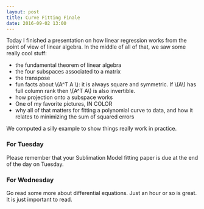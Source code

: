 ```yaml
---
layout: post
title: Curve Fitting Finale
date: 2016-09-02 13:00
---
```


Today I finished a presentation on how linear regression works from the point of
view of linear algebra. In the middle of all of that, we saw some really cool stuff:

  - the fundamental theorem of linear algebra
  - the four subspaces associated to a matrix
  - the transpose
  - fun facts about \\(A^T A \\): it is always square and symmetric. If \\(A\\)
  has full column rank then \\(A^T A\\) is also invertible.
  - how projection onto a subspace works
  - One of my favorite pictures, IN COLOR
  - why all of that matters for fitting a polynomial curve to data, and how it
  relates to minimizing the sum of squared errors

We computed a silly example to show things really work in practice.

### For Tuesday

Please remember that your Sublimation Model fitting paper is due at the end of the
day on Tuesday.

### For Wednesday

Go read some more about differential equations. Just an hour or so is great. It is
just important to read.
